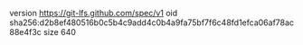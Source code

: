 version https://git-lfs.github.com/spec/v1
oid sha256:d2b8ef480516b0c5b4c9add4c0b4a9fa75bf7f6c48fd1efca06af78ac88e4f3c
size 640
